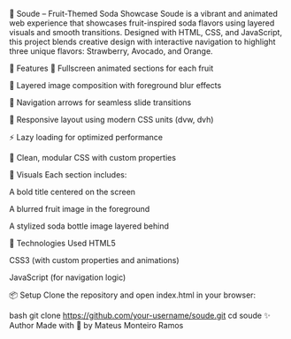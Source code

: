 🍹 Soude – Fruit-Themed Soda Showcase
Soude is a vibrant and animated web experience that showcases fruit-inspired soda flavors using layered visuals and smooth transitions. Designed with HTML, CSS, and JavaScript, this project blends creative design with interactive navigation to highlight three unique flavors: Strawberry, Avocado, and Orange.

🚀 Features
🎨 Fullscreen animated sections for each fruit

🍓 Layered image composition with foreground blur effects

🧭 Navigation arrows for seamless slide transitions

📱 Responsive layout using modern CSS units (dvw, dvh)

⚡ Lazy loading for optimized performance

🧪 Clean, modular CSS with custom properties

📸 Visuals
Each section includes:

A bold title centered on the screen

A blurred fruit image in the foreground

A stylized soda bottle image layered behind

🧰 Technologies Used
HTML5

CSS3 (with custom properties and animations)

JavaScript (for navigation logic)

📦 Setup
Clone the repository and open index.html in your browser:

bash
git clone https://github.com/your-username/soude.git
cd soude
✨ Author
Made with 🍓 by Mateus Monteiro Ramos
